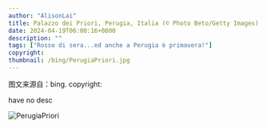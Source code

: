 ```yaml
---
author: "AlisonLai"
title: Palazzo dei Priori, Perugia, Italia (© Photo Beto/Getty Images)
date: 2024-04-19T06:00:16+0800
description: ""
tags: ["Rosso di sera...ed anche a Perugia è primavera!"]
copyright: 
thumbnail: /bing/PerugiaPriori.jpg
---
```

图文来源自：bing.  copyright: 

have no desc

![PerugiaPriori](/bing/PerugiaPriori.jpg)